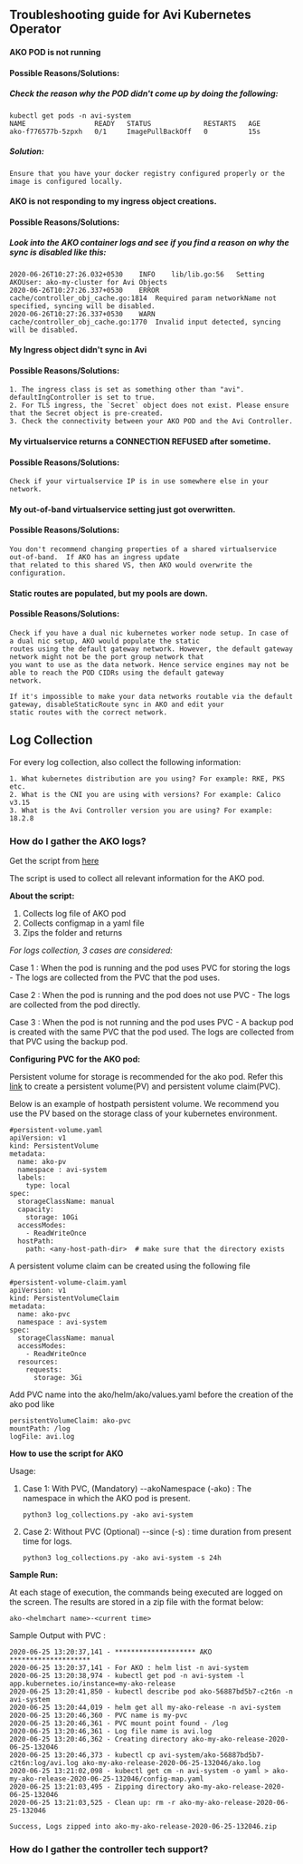 ## Troubleshooting guide for Avi Kubernetes Operator

#### AKO POD is not running

#### Possible Reasons/Solutions:

##### Check the reason why the POD didn't come up by doing the following:

    kubectl get pods -n avi-system
    NAME                 READY   STATUS             RESTARTS   AGE
    ako-f776577b-5zpxh   0/1     ImagePullBackOff   0          15s

##### Solution:

    Ensure that you have your docker registry configured properly or the image is configured locally.

#### AKO is not responding to my ingress object creations.

#### Possible Reasons/Solutions:

##### Look into the AKO container logs and see if you find a reason on why the sync is disabled like this:
    
    2020-06-26T10:27:26.032+0530	INFO	lib/lib.go:56	Setting AKOUser: ako-my-cluster for Avi Objects
    2020-06-26T10:27:26.337+0530	ERROR	cache/controller_obj_cache.go:1814	Required param networkName not specified, syncing will be disabled.
    2020-06-26T10:27:26.337+0530	WARN	cache/controller_obj_cache.go:1770	Invalid input detected, syncing will be disabled.

#### My Ingress object didn't sync in Avi

#### Possible Reasons/Solutions:

    1. The ingress class is set as something other than "avi". defaultIngController is set to true. 
    2. For TLS ingress, the `Secret` object does not exist. Please ensure that the Secret object is pre-created.
    3. Check the connectivity between your AKO POD and the Avi Controller.

#### My virtualservice returns a CONNECTION REFUSED after sometime.
 
#### Possible Reasons/Solutions:
 
    Check if your virtualservice IP is in use somewhere else in your network.

#### My out-of-band virtualservice setting just got overwritten.

#### Possible Reasons/Solutions:

    You don't recommend changing properties of a shared virtualservice out-of-band.  If AKO has an ingress update 
    that related to this shared VS, then AKO would overwrite the configuration.
    
#### Static routes are populated, but my pools are down.

#### Possible Reasons/Solutions:

    Check if you have a dual nic kubernetes worker node setup. In case of a dual nic setup, AKO would populate the static
    routes using the default gateway network. However, the default gateway network might not be the port group network that
    you want to use as the data network. Hence service engines may not be able to reach the POD CIDRs using the default gateway
    network. 
    
    If it's impossible to make your data networks routable via the default gateway, disableStaticRoute sync in AKO and edit your
    static routes with the correct network.

## Log Collection

For every log collection, also collect the following information:

    1. What kubernetes distribution are you using? For example: RKE, PKS etc.
    2. What is the CNI you are using with versions? For example: Calico v3.15
    3. What is the Avi Controller version you are using? For example: 18.2.8

### How do I gather the AKO logs?

Get the script from [here](https://github.com/avinetworks/devops/tree/master/openshift/ako/log_collector.py)

The script is used to collect all relevant information for the AKO pod.

**About the script:**

1. Collects log file of AKO pod
2. Collects configmap  in a yaml file
3. Zips the folder and returns

_For logs collection, 3 cases are considered:_

Case 1 : When the pod is running and the pod uses PVC for storing the logs - The logs are collected from the PVC that the pod uses.

Case 2 : When the pod is running and the pod does not use PVC - The logs are collected from the pod directly.

Case 3 : When the pod is not running and the pod uses PVC - A backup pod is created with the same PVC that the pod used. The logs are collected from that PVC using the backup pod.

**Configuring PVC for the AKO pod:**

Persistent volume for storage is recommended for the ako pod. Refer this [link](https://kubernetes.io/docs/tasks/configure-pod-container/configure-persistent-volume-storage/) to create a persistent volume(PV) and persistent volume claim(PVC). 

Below is an example of hostpath persistent volume. We recommend you use the PV based on the storage class of your kubernetes environment. 

    #persistent-volume.yaml
    apiVersion: v1
    kind: PersistentVolume
    metadata:
      name: ako-pv
      namespace : avi-system
      labels:
        type: local
    spec:
      storageClassName: manual
      capacity:
        storage: 10Gi
      accessModes:
        - ReadWriteOnce
      hostPath:
        path: <any-host-path-dir>  # make sure that the directory exists
        
A persistent volume claim can be created using the following file

    #persistent-volume-claim.yaml
    apiVersion: v1
    kind: PersistentVolumeClaim
    metadata:
      name: ako-pvc
      namespace : avi-system
    spec:
      storageClassName: manual
      accessModes:
        - ReadWriteOnce
      resources:
        requests:
          storage: 3Gi
          
Add PVC name into the ako/helm/ako/values.yaml before the creation of the ako pod like 

    persistentVolumeClaim: ako-pvc
    mountPath: /log
    logFile: avi.log

**How to use the script for AKO**

Usage:

1. Case 1: With PVC, (Mandatory) --akoNamespace (-ako) : The namespace in which the AKO pod is present.

    `python3 log_collections.py -ako avi-system`

2. Case 2: Without PVC (Optional) --since (-s) : time duration from present time for logs.

    `python3 log_collections.py -ako avi-system -s 24h`

**Sample Run:**

At each stage of execution, the commands being executed are logged on the screen.
The results are stored in a zip file with the format below:

    ako-<helmchart name>-<current time>

Sample Output with PVC :

    2020-06-25 13:20:37,141 - ******************** AKO ********************
    2020-06-25 13:20:37,141 - For AKO : helm list -n avi-system
    2020-06-25 13:20:38,974 - kubectl get pod -n avi-system -l app.kubernetes.io/instance=my-ako-release
    2020-06-25 13:20:41,850 - kubectl describe pod ako-56887bd5b7-c2t6n -n avi-system
    2020-06-25 13:20:44,019 - helm get all my-ako-release -n avi-system
    2020-06-25 13:20:46,360 - PVC name is my-pvc
    2020-06-25 13:20:46,361 - PVC mount point found - /log
    2020-06-25 13:20:46,361 - Log file name is avi.log
    2020-06-25 13:20:46,362 - Creating directory ako-my-ako-release-2020-06-25-132046
    2020-06-25 13:20:46,373 - kubectl cp avi-system/ako-56887bd5b7-c2t6n:log/avi.log ako-my-ako-release-2020-06-25-132046/ako.log
    2020-06-25 13:21:02,098 - kubectl get cm -n avi-system -o yaml > ako-my-ako-release-2020-06-25-132046/config-map.yaml
    2020-06-25 13:21:03,495 - Zipping directory ako-my-ako-release-2020-06-25-132046
    2020-06-25 13:21:03,525 - Clean up: rm -r ako-my-ako-release-2020-06-25-132046

    Success, Logs zipped into ako-my-ako-release-2020-06-25-132046.zip

### How do I gather the controller tech support?



    
